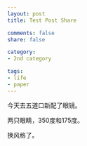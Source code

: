 ```yaml
---
layout: post
title: Test Post Share

comments: false
share: false

category:
- 2nd category

tags:
- life
- paper
---
```


今天去五道口新配了眼镜。

两只眼睛，350度和175度。

换风格了。

